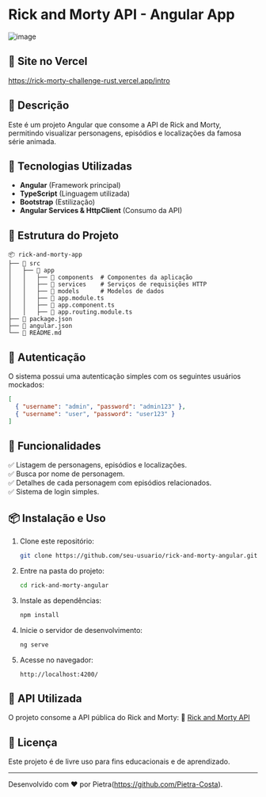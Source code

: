 # Rick and Morty API - Angular App

![image](https://github.com/user-attachments/assets/78ebb0ff-9bb4-46a8-ac0a-a45f5c2f530e)

## 🔗 Site no Vercel

https://rick-morty-challenge-rust.vercel.app/intro

## 📌 Descrição
Este é um projeto Angular que consome a API de Rick and Morty, permitindo visualizar personagens, episódios e localizações da famosa série animada.

## 🚀 Tecnologias Utilizadas
- **Angular** (Framework principal)
- **TypeScript** (Linguagem utilizada)
- **Bootstrap** (Estilização)
- **Angular Services & HttpClient** (Consumo da API)

## 📂 Estrutura do Projeto
```
📦 rick-and-morty-app
├── 📁 src
│   ├── 📁 app
│   │   ├── 📁 components  # Componentes da aplicação
│   │   ├── 📁 services    # Serviços de requisições HTTP
│   │   ├── 📁 models      # Modelos de dados
│   │   ├── 📄 app.module.ts
│   │   ├── 📄 app.component.ts
│   │   ├── 📄 app.routing.module.ts
├── 📄 package.json
├── 📄 angular.json
└── 📄 README.md
```

## 🔑 Autenticação
O sistema possui uma autenticação simples com os seguintes usuários mockados:
```json
[
  { "username": "admin", "password": "admin123" },
  { "username": "user", "password": "user123" }
]
```

## 📜 Funcionalidades
✅ Listagem de personagens, episódios e localizações.  
✅ Busca por nome de personagem.  
✅ Detalhes de cada personagem com episódios relacionados.  
✅ Sistema de login simples.  

## 📦 Instalação e Uso
1. Clone este repositório:
   ```sh
   git clone https://github.com/seu-usuario/rick-and-morty-angular.git
   ```
2. Entre na pasta do projeto:
   ```sh
   cd rick-and-morty-angular
   ```
3. Instale as dependências:
   ```sh
   npm install
   ```
4. Inicie o servidor de desenvolvimento:
   ```sh
   ng serve
   ```
5. Acesse no navegador:
   ```
   http://localhost:4200/
   ```

## 📌 API Utilizada
O projeto consome a API pública do Rick and Morty:
🔗 [Rick and Morty API](https://rickandmortyapi.com/)

## 📜 Licença
Este projeto é de livre uso para fins educacionais e de aprendizado.

---
Desenvolvido com ❤️ por Pietra(https://github.com/Pietra-Costa).


